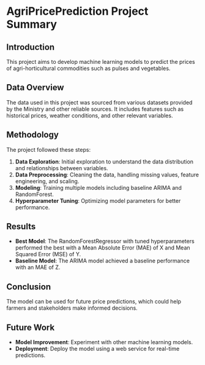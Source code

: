 # AgriPricePrediction Project Summary

## Introduction
This project aims to develop machine learning models to predict the prices of agri-horticultural commodities such as pulses and vegetables.

## Data Overview
The data used in this project was sourced from various datasets provided by the Ministry and other reliable sources. It includes features such as historical prices, weather conditions, and other relevant variables.

## Methodology
The project followed these steps:
1. **Data Exploration**: Initial exploration to understand the data distribution and relationships between variables.
2. **Data Preprocessing**: Cleaning the data, handling missing values, feature engineering, and scaling.
3. **Modeling**: Training multiple models including baseline ARIMA and RandomForest.
4. **Hyperparameter Tuning**: Optimizing model parameters for better performance.

## Results
- **Best Model**: The RandomForestRegressor with tuned hyperparameters performed the best with a Mean Absolute Error (MAE) of X and Mean Squared Error (MSE) of Y.
- **Baseline Model**: The ARIMA model achieved a baseline performance with an MAE of Z.

## Conclusion
The model can be used for future price predictions, which could help farmers and stakeholders make informed decisions.

## Future Work
- **Model Improvement**: Experiment with other machine learning models.
- **Deployment**: Deploy the model using a web service for real-time predictions.
